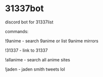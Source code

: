 # 31337bot
discord bot for 31337list

commands:

!9anime - search 9anime or list 9anime mirrors

!31337 - link to 31337

!allanime - search all anime sites

!jaden - jaden smith tweets lol

